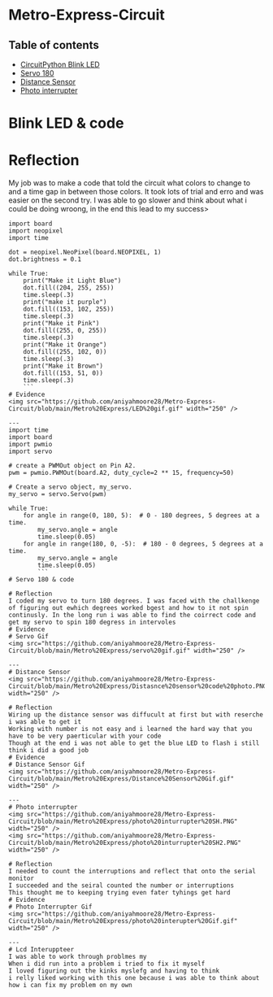 # Metro-Express-Circuit
## Table of contents
* [CircuitPython Blink LED](#CircuitPython-Blink-LED)
* [Servo 180](#Servo-180)
* [Distance Sensor](#Distance-Sensor)
* [Photo interrupter](#Photo-interrupter)



#  Blink LED & code
# Reflection
My job was to make a code that told the circuit what colors to change to and a time gap in between those colors. It took lots of trial and erro and was easier on the second try. I was able to go slower and think about what i could be doing wroong, in the end this lead to my success>
```
import board
import neopixel
import time

dot = neopixel.NeoPixel(board.NEOPIXEL, 1)
dot.brightness = 0.1

while True:
    print("Make it Light Blue")
    dot.fill((204, 255, 255))
    time.sleep(.3)
    print("make it purple")
    dot.fill((153, 102, 255))
    time.sleep(.3)
    print("Make it Pink")
    dot.fill((255, 0, 255))
    time.sleep(.3)
    print("Make it Orange")
    dot.fill((255, 102, 0))
    time.sleep(.3)
    print("Make it Brown")
    dot.fill((153, 51, 0))
    time.sleep(.3)
    ```
# Evidence
<img src="https://github.com/aniyahmoore28/Metro-Express-Circuit/blob/main/Metro%20Express/LED%20gif.gif" width="250" />

---
import time
import board
import pwmio
import servo

# create a PWMOut object on Pin A2.
pwm = pwmio.PWMOut(board.A2, duty_cycle=2 ** 15, frequency=50)

# Create a servo object, my_servo.
my_servo = servo.Servo(pwm)

while True:
    for angle in range(0, 180, 5):  # 0 - 180 degrees, 5 degrees at a time.
        my_servo.angle = angle
        time.sleep(0.05)
    for angle in range(180, 0, -5):  # 180 - 0 degrees, 5 degrees at a time.
        my_servo.angle = angle
        time.sleep(0.05)
        ```
# Servo 180 & code

# Reflection
I coded my servo to turn 180 degrees. I was faced with the challkenge of figuring out ewhich degrees worked bgest and how to it not spin continusly. In the long run i was able to find the coirrect code and get my servo to spin 180 degress in intervoles
# Evidence
# Servo Gif
<img src="https://github.com/aniyahmoore28/Metro-Express-Circuit/blob/main/Metro%20Express/servo%20gif.gif" width="250" />

---
# Distance Sensor
<img src="https://github.com/aniyahmoore28/Metro-Express-Circuit/blob/main/Metro%20Express/Distasnce%20sensor%20code%20photo.PNG" width="250" />

# Reflection
Wiring up the distance sensor was diffucult at first but with reserche i was able to get it
Working with number is not easy and i learned the hard way that you have to be very paerticular with your code
Though at the end i was not able to get the blue LED to flash i still think i did a good job
# Evidence
# Distance Sensor Gif
<img src="https://github.com/aniyahmoore28/Metro-Express-Circuit/blob/main/Metro%20Express/Distance%20Sensor%20Gif.gif" width="250" />

---
# Photo interrupter 
<img src="https://github.com/aniyahmoore28/Metro-Express-Circuit/blob/main/Metro%20Express/photo%20inturrupter%20SH.PNG" width="250" />
<img src="https://github.com/aniyahmoore28/Metro-Express-Circuit/blob/main/Metro%20Express/photo%20inturrupter%20SH2.PNG" width="250" />

# Reflection
I needed to count the interruptions and reflect that onto the serial monitor
I succeeded and the seiral counted the number or interruptions
This thought me to keeping trying even fater tyhings get hard
# Evidence
# Photo Interrupter Gif
<img src="https://github.com/aniyahmoore28/Metro-Express-Circuit/blob/main/Metro%20Express/photo%20interupter%20Gif.gif" width="250" />

---
# Lcd Interuppteer
I was able to work through problmes my
When i did run into a problem i tried to fix it myself
I loved figuring out the kinks myslefg and having to think
i relly liked working with this one because i was able to think about how i can fix my problem on my own

